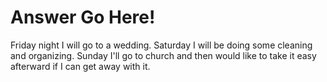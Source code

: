 # Answer Go Here!
Friday night I will go to a wedding. Saturday I will be doing some cleaning and organizing. Sunday I'll go to church and then would like to take it easy afterward if I can get away with it.
